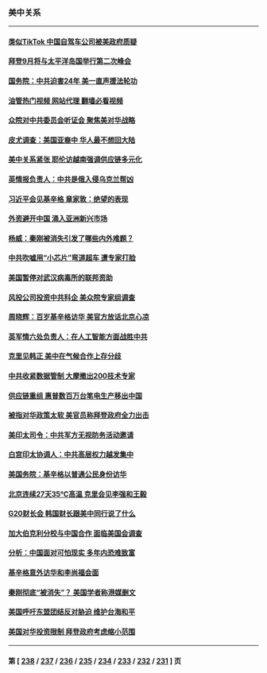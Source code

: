 ### 美中关系
---
#### [类似TikTok 中国自驾车公司被美政府质疑](../../pages/nf1412576/n14038922.md?07212045) 
#### [拜登9月将与太平洋岛国举行第二次峰会](../../pages/nf1412576/n14038838.md?07212045) 
#### [国务院：中共迫害24年 美一直声援法轮功](../../pages/nf1412576/n14038806.md?07212045) 
#### [油管热门视频 网站代理 翻墙必看视频](http://138.2.39.72:81/youtube.html?epic-marker?07212045)
#### [众院对中共委员会听证会 聚焦美对华战略](../../pages/nf1412576/n14038798.md?07212045) 
#### [皮尤调查：美国亚裔中 华人最不想回大陆](../../pages/nf1412576/n14038718.md?07212045) 
#### [美中关系紧张 耶伦访越南强调供应链多元化](../../pages/nf1412576/n14038708.md?07212045) 
#### [英情报负责人：中共是俄入侵乌克兰帮凶](../../pages/nf1412576/n14038665.md?07212045) 
#### [习近平会见基辛格 章家敦：绝望的表现](../../pages/nf1412576/n14038604.md?07212045) 
#### [外资避开中国 涌入亚洲新兴市场](../../pages/nf1412576/n14038421.md?07212045) 
#### [杨威：秦刚被消失引发了哪些内外难题？](../../pages/nf1412576/n14038128.md?07212045) 
#### [中共吹嘘用“小芯片”弯道超车 遭专家打脸](../../pages/nf1412576/n14038175.md?07212045) 
#### [美国暂停对武汉病毒所的联邦资助](../../pages/nf1412576/n14037988.md?07212045) 
#### [风投公司投资中共科企 美众院专家组调查](../../pages/nf1412576/n14037907.md?07212045) 
#### [周晓辉：百岁基辛格访华 美官方放话北京心凉](../../pages/nf1412576/n14037837.md?07212045) 
#### [英军情六处负责人：在人工智能方面战胜中共](../../pages/nf1412576/n14037838.md?07212045) 
#### [克里见韩正 美中在气候合作上存分歧](../../pages/nf1412576/n14037762.md?07212045) 
#### [中共收紧数据管制 大摩撤出200技术专家](../../pages/nf1412576/n14037498.md?07212045) 
#### [供应链重组 惠普数百万台笔电生产移出中国](../../pages/nf1412576/n14037382.md?07212045) 
#### [被指对华政策太软 美官员称拜登政府全力出击](../../pages/nf1412576/n14037301.md?07212045) 
#### [美印太司令：中共军方无视防务活动邀请](../../pages/nf1412576/n14037285.md?07212045) 
#### [白宫印太协调人：中共高层权力越发集中](../../pages/nf1412576/n14036492.md?07212045) 
#### [美国务院：基辛格以普通公民身份访华](../../pages/nf1412576/n14037084.md?07212045) 
#### [北京连续27天35℃高温 克里会见李强和王毅](../../pages/nf1412576/n14037055.md?07212045) 
#### [G20财长会 韩国财长跟美中同行说了什么](../../pages/nf1412576/n14037024.md?07212045) 
#### [加大伯克利分校与中国合作 面临美国会调查](../../pages/nf1412576/n14037012.md?07212045) 
#### [分析：中国面对可怕现实 多年内恐难致富](../../pages/nf1412576/n14036994.md?07212045) 
#### [基辛格意外访华和李尚福会面](../../pages/nf1412576/n14037007.md?07212045) 
#### [秦刚彻底“被消失”？ 美国学者称港媒删文](../../pages/nf1412576/n14036749.md?07212045) 
#### [美国呼吁东盟团结反对胁迫 维护台海和平](../../pages/nf1412576/n14036315.md?07212045) 
#### [美国对华投资限制 拜登政府考虑缩小范围](../../pages/nf1412576/n14036603.md?07212045) 

---
#### 第 [ [238](./238.md?07212045) / [237](./237.md?07212045) / [236](./236.md?07212045) / [235](./235.md?07212045) / [234](./234.md?07212045) / [233](./233.md?07212045) / [232](./232.md?07212045) / [231](./231.md?07212045) ] 页
